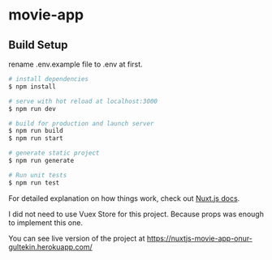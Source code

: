 # movie-app

## Build Setup

rename .env.example file to .env at first.

```bash
# install dependencies
$ npm install

# serve with hot reload at localhost:3000
$ npm run dev

# build for production and launch server
$ npm run build
$ npm run start

# generate static project
$ npm run generate

# Run unit tests
$ npm run test
```

For detailed explanation on how things work, check out [Nuxt.js docs](https://nuxtjs.org).


I did not need to use Vuex Store for this project. Because props was enough to implement this one.

You can see live version of the project at https://nuxtjs-movie-app-onur-gultekin.herokuapp.com/

